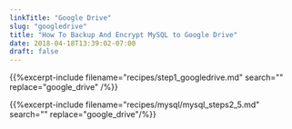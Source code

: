 ```yaml
---
linkTitle: "Google Drive"
slug: "googledrive"
title: "How To Backup And Encrypt MySQL to Google Drive"
date: 2018-04-18T13:39:02-07:00
draft: false
---
```


{{%excerpt-include filename="recipes/step1_googledrive.md" search="<ALIAS>" replace="google_drive" /%}}

{{%excerpt-include filename="recipes/mysql/mysql_steps2_5.md" search="<ALIAS>" replace="google_drive"/%}}